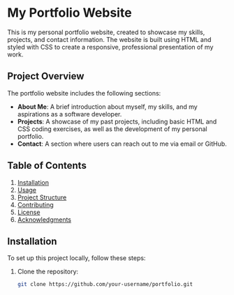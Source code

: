 # My Portfolio Website

This is my personal portfolio website, created to showcase my skills, projects, and contact information. The website is built using HTML and styled with CSS to create a responsive, professional presentation of my work.

## Project Overview

The portfolio website includes the following sections:

- **About Me**: A brief introduction about myself, my skills, and my aspirations as a software developer.
- **Projects**: A showcase of my past projects, including basic HTML and CSS coding exercises, as well as the development of my personal portfolio.
- **Contact**: A section where users can reach out to me via email or GitHub.

## Table of Contents
1. [Installation](#installation)
2. [Usage](#usage)
3. [Project Structure](#project-structure)
4. [Contributing](#contributing)
5. [License](#license)
6. [Acknowledgments](#acknowledgments)

## Installation

To set up this project locally, follow these steps:

1. Clone the repository:
   ```bash
   git clone https://github.com/your-username/portfolio.git
